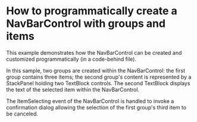 # How to programmatically create a NavBarControl with groups and items


<p>This example demonstrates how the NavBarControl can be created and customized programmatically (in a code-behind file).</p><p>In this sample, two groups are created within the NavBarControl: the first group contains three items; the second group's content is represented by a StackPanel holding two TextBlock controls. The second TextBlock displays the text of the selected item within the NavBarControl.</p><p>The ItemSelecting event of the NavBarControl is handled to invoke a confirmation dialog allowing the selection of the first group's third item to be canceled.</p>

<br/>


